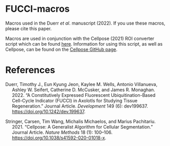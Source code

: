 FUCCI-macros
================

Macros used in the Duerr *et al*. manuscript (2022). If you use these
macros, please cite this paper.

Macros are used in conjunction with the Cellpose (2021) ROI converter
script which can be found
[here](https://github.com/MouseLand/cellpose/blob/master/imagej_roi_converter.py).
Information for using this script, as well as Cellpose, can be found on
the [Cellpose GitHub page](https://github.com/MouseLand/cellpose).

# References

<div id="refs" class="references csl-bib-body hanging-indent">

<div id="ref-RN146" class="csl-entry">

Duerr, Timothy J., Eun Kyung Jeon, Kaylee M. Wells, Antonio Villanueva,
Ashley W. Seifert, Catherine D. McCusker, and James R. Monaghan. 2022.
“A Constitutively Expressed Fluorescent Ubiquitination-Based Cell-Cycle
Indicator (FUCCI) in Axolotls for Studying Tissue Regeneration.” Journal
Article. *Development* 149 (6): dev199637.
<https://doi.org/10.1242/dev.199637>.

</div>

<div id="ref-RN122" class="csl-entry">

Stringer, Carsen, Tim Wang, Michalis Michaelos, and Marius Pachitariu.
2021. “Cellpose: A Generalist Algorithm for Cellular Segmentation.”
Journal Article. *Nature Methods* 18 (1): 100–106.
<https://doi.org/10.1038/s41592-020-01018-x>.

</div>

</div>
